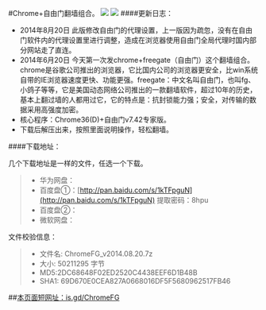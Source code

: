 #Chrome+自由门翻墙组合。 ![](https://oq1gjg.bl3301.livefilestore.com/y2mJ5nMC5WaT0U_JSBs4P2rNZN_1U-6ihaLsbUkSvOdJu86-CqqSg_h2SR8_jnISzwyAFmPMfkD8DQxAu4L58JC0fEJXxRHVK5bXYf5Ba6aeUUSDchR04zkEPMSQ9v5XmI0/cr48.ico?psid=1) ![](https://oq1gjg.bl3301.livefilestore.com/y2mcrdK1EfhCIyqNJJzpQT-ITZANtF6Uo4H8bBssF-QG32WpG9SOduVLnGUJ6tKvv03j7Fw8EKP70JRELZtejXYWFPHqGR3SWSvxD1VkXQWnNHumoO_EXwjf-_KcUhAXT0a/201101101026574d2a6e71910f6.gif?psid=1)
####更新日志：
* 2014年8月20日 此版修改自由门的代理设置，上一版因为疏忽，没有在自由门软件内的代理设置里进行调整，造成在浏览器使用自由门全局代理时国内部分网站走了直连。
* 2014年6月20日 今天第一次发chrome+freegate（自由门）这个翻墙组合。chrome是谷歌公司推出的浏览器，它比国内公司的浏览器更安全，比win系统自带的IE浏览器速度更快、功能更强。freegate：中文名叫自由门，也叫fg、小鸽子等等，它是美国动态网络公司推出的一款翻墙软件，超过10年的历史，基本上翻过墙的人都用过它，它的特点是：抗封锁能力强；安全，对传输的数据采用高强度加密。
* 核心程序：Chrome36(D)+自由门v7.42专家版。
* 下载后解压出来，按照里面说明操作，轻松翻墙。

####下载地址：

 几个下载地址是一样的文件，任选一个下载。
> * 华为网盘：
> * 百度盘①：[http://pan.baidu.com/s/1kTFpguN](http://pan.baidu.com/s/1kTFpguN)  提取密码：8hpu
> * 百度盘②：
> * 微软网盘：

 文件校验信息：

>  * 文件名: ChromeFG_v2014.08.20.7z
>  * 大小: 50211295 字节
>  * MD5:2DC68648F02ED2520C4438EEF6D1B48B
>  * SHA1: 69D670E0CEA827A0668016DF5F5680962517FB46

##[本页面短网址：is.gd/ChromeFG](http://is.gd/ChromeFG)
